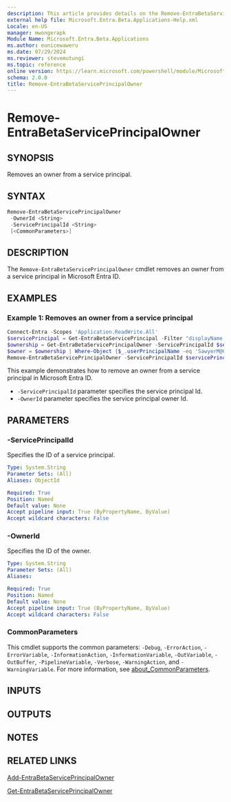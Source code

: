 ```yaml
---
description: This article provides details on the Remove-EntraBetaServicePrincipalOwner command.
external help file: Microsoft.Entra.Beta.Applications-Help.xml
Locale: en-US
manager: mwongerapk
Module Name: Microsoft.Entra.Beta.Applications
ms.author: eunicewaweru
ms.date: 07/29/2024
ms.reviewer: stevemutungi
ms.topic: reference
online version: https://learn.microsoft.com/powershell/module/Microsoft.Entra.Beta.Applications/Remove-EntraBetaServicePrincipalOwner
schema: 2.0.0
title: Remove-EntraBetaServicePrincipalOwner
---
```


# Remove-EntraBetaServicePrincipalOwner

## SYNOPSIS

Removes an owner from a service principal.

## SYNTAX

```powershell
Remove-EntraBetaServicePrincipalOwner
 -OwnerId <String>
 -ServicePrincipalId <String>
 [<CommonParameters>]
```

## DESCRIPTION

The `Remove-EntraBetaServicePrincipalOwner` cmdlet removes an owner from a service principal in Microsoft Entra ID.

## EXAMPLES

### Example 1: Removes an owner from a service principal

```powershell
Connect-Entra -Scopes 'Application.ReadWrite.All'
$servicePrincipal = Get-EntraBetaServicePrincipal -Filter "displayName eq 'Helpdesk Application'"
$ownership = Get-EntraBetaServicePrincipalOwner -ServicePrincipalId $servicePrincipal.Id | Select-Object Id, userPrincipalName, DisplayName, '@odata.type'
$owner = $ownership | Where-Object {$_.userPrincipalName -eq 'SawyerM@Contoso.com' }
Remove-EntraBetaServicePrincipalOwner -ServicePrincipalId $servicePrincipal.Id -OwnerId $owner.Id
```

This example demonstrates how to remove an owner from a service principal in Microsoft Entra ID.

- `-ServicePrincipalId` parameter specifies the service principal Id.
- `-OwnerId` parameter specifies the service principal owner Id.

## PARAMETERS

### -ServicePrincipalId

Specifies the ID of a service principal.

```yaml
Type: System.String
Parameter Sets: (All)
Aliases: ObjectId

Required: True
Position: Named
Default value: None
Accept pipeline input: True (ByPropertyName, ByValue)
Accept wildcard characters: False
```

### -OwnerId

Specifies the ID of the owner.

```yaml
Type: System.String
Parameter Sets: (All)
Aliases:

Required: True
Position: Named
Default value: None
Accept pipeline input: True (ByPropertyName, ByValue)
Accept wildcard characters: False
```

### CommonParameters

This cmdlet supports the common parameters: `-Debug`, `-ErrorAction`, `-ErrorVariable`, `-InformationAction`, `-InformationVariable`, `-OutVariable`, `-OutBuffer`, `-PipelineVariable`, `-Verbose`, `-WarningAction`, and `-WarningVariable`. For more information, see [about_CommonParameters](https://go.microsoft.com/fwlink/?LinkID=113216).

## INPUTS

## OUTPUTS

## NOTES

## RELATED LINKS

[Add-EntraBetaServicePrincipalOwner](Add-EntraBetaServicePrincipalOwner.md)

[Get-EntraBetaServicePrincipalOwner](Get-EntraBetaServicePrincipalOwner.md)
